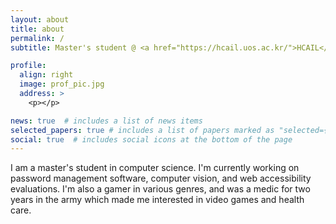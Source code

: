 ```yaml
---
layout: about
title: about
permalink: /
subtitle: Master's student @ <a href="https://hcail.uos.ac.kr/">HCAIL</a>.| Department of Computer Science, <a href="https://www.uos.ac.kr/">Univerisy of Seoul</a>.

profile:
  align: right
  image: prof_pic.jpg
  address: >
    <p></p>

news: true  # includes a list of news items
selected_papers: true # includes a list of papers marked as "selected={true}"
social: true  # includes social icons at the bottom of the page
---
```


I am a master's student in computer science. I'm currently working on password management software, computer vision, and web accessibility evaluations. I'm also a gamer in various genres, and was a medic for two years in the army which made me interested in video games and health care.